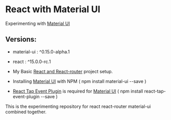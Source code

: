 React with Material UI
==============================
Experimenting with [Material UI][2]

Versions:
--------------
 - material-ui : ^0.15.0-alpha.1
 - react : ^15.0.0-rc.1

 - My Basic [React and React-router][1] project setup.
 - Installing [Material UI][3] with NPM ( npm install material-ui --save )
 - [React Tap Event Plugin][4] is required for [Material UI][3] ( npm install react-tap-event-plugin --save )


This is the experimenting repository for react react-router material-ui combined together.









[1]: https://github.com/saumya/ReactRouter-102
[2]: http://www.material-ui.com/
[3]: https://www.npmjs.com/package/material-ui
[4]: https://www.npmjs.com/package/react-tap-event-plugin
